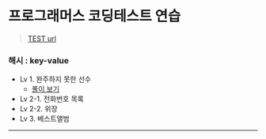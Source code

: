 # 프로그래머스 코딩테스트 연습

> [TEST url](https://programmers.co.kr/learn/challenges)
### 해시 : key-value
  - Lv 1. 완주하지 못한 선수
    - [풀이 보기](https://hocheon.tistory.com/27)
  - Lv 2-1. 전화번호 목록
  - Lv 2-2. 위장
  - Lv 3. 베스트앨범

---
